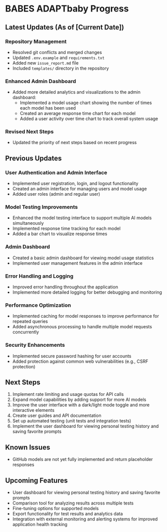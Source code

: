 # BABES ADAPTbaby Progress

## Latest Updates (As of [Current Date])

### Repository Management
- Resolved git conflicts and merged changes
- Updated `.env.example` and `requirements.txt`
- Added new `issue_report.md` file
- Included `templates/` directory in the repository

### Enhanced Admin Dashboard
- Added more detailed analytics and visualizations to the admin dashboard:
  - Implemented a model usage chart showing the number of times each model has been used
  - Created an average response time chart for each model
  - Added a user activity over time chart to track overall system usage

### Revised Next Steps
- Updated the priority of next steps based on recent progress

## Previous Updates

### User Authentication and Admin Interface
- Implemented user registration, login, and logout functionality
- Created an admin interface for managing users and model usage
- Added user roles (admin and regular user)

### Model Testing Improvements
- Enhanced the model testing interface to support multiple AI models simultaneously
- Implemented response time tracking for each model
- Added a bar chart to visualize response times

### Admin Dashboard
- Created a basic admin dashboard for viewing model usage statistics
- Implemented user management features in the admin interface

### Error Handling and Logging
- Improved error handling throughout the application
- Implemented more detailed logging for better debugging and monitoring

### Performance Optimization
- Implemented caching for model responses to improve performance for repeated queries
- Added asynchronous processing to handle multiple model requests concurrently

### Security Enhancements
- Implemented secure password hashing for user accounts
- Added protection against common web vulnerabilities (e.g., CSRF protection)

## Next Steps
1. Implement rate limiting and usage quotas for API calls
2. Expand model capabilities by adding support for more AI models
3. Improve the user interface with a dark/light mode toggle and more interactive elements
4. Create user guides and API documentation
5. Set up automated testing (unit tests and integration tests)
6. Implement the user dashboard for viewing personal testing history and saving favorite prompts

## Known Issues
- GitHub models are not yet fully implemented and return placeholder responses

## Upcoming Features
- User dashboard for viewing personal testing history and saving favorite prompts
- Comparison tool for analyzing results across multiple tests
- Fine-tuning options for supported models
- Export functionality for test results and analytics data
- Integration with external monitoring and alerting systems for improved application health tracking

